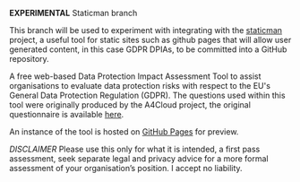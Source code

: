 **EXPERIMENTAL** Staticman branch

This branch will be used to experiment with integrating with the [staticman](https://staticman.net) project, a useful tool for static sites such as github pages that will allow user generated content, in this case GDPR DPIAs, to be committed into a GitHub repository.

A free web-based Data Protection Impact Assessment Tool to assist organisations to evaluate data protection risks with respect to the EU's General Data Protection Regulation (GDPR). The questions used within this tool were originally produced by the A4Cloud project, the original questionnaire is available [here](Data%20Protection%20Impact%20Assessment.pdf).

An instance of the tool is hosted on [GitHub Pages](https://simonarnell.github.io/GDPRDPIAT/) for preview.

*DISCLAIMER* Please use this only for what it is intended, a first pass assessment, seek separate legal and privacy advice for a more formal assessment of your organisation’s position. I accept no liability.
